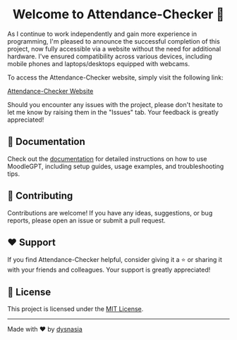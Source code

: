 <h1 align="center">Welcome to Attendance-Checker 👋</h1>

As I continue to work independently and gain more experience in programming, I'm pleased to announce the successful completion of this project, now fully accessible via a website without the need for additional hardware. I've ensured compatibility across various devices, including mobile phones and laptops/desktops equipped with webcams.

To access the Attendance-Checker website, simply visit the following link:

[Attendance-Checker Website](https://dysnasia.github.io/Attendance-Checker/)

Should you encounter any issues with the project, please don't hesitate to let me know by raising them in the "Issues" tab. Your feedback is greatly appreciated!

## 📖 Documentation

Check out the [documentation](docs/) for detailed instructions on how to use MoodleGPT, including setup guides, usage examples, and troubleshooting tips.

## 🤝 Contributing

Contributions are welcome! If you have any ideas, suggestions, or bug reports, please open an issue or submit a pull request.

## ❤️ Support

If you find Attendance-Checker helpful, consider giving it a ⭐️ or sharing it with your friends and colleagues. Your support is greatly appreciated!

## 📝 License

This project is licensed under the [MIT License](LICENSE).

---

Made with ❤️ by [dysnasia](https://github.com/yourusername)
